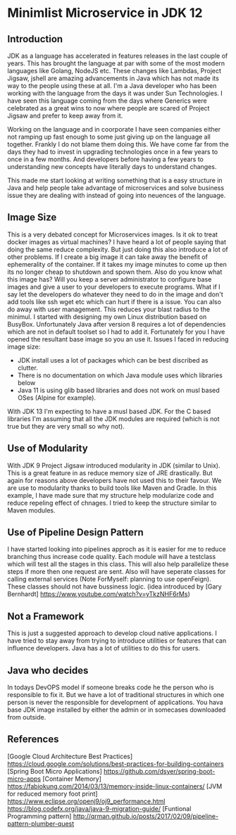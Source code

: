 # Minimlist Microservice in JDK 12

## Introduction
JDK as a language has accelerated in features releases in the last couple of years. This has brought the language at par with some of the most modern languages like Golang, NodeJS etc. These changes like Lambdas, Project Jigsaw, jshell are amazing advancements in Java which has not made its way to the people using these at all. I'm a Java developer who has been working with the language from the days it was under Sun Technologies. I have seen this language coming from the days where Generics were celebrated as a great wins to now where people are scared of Project Jigsaw and prefer to keep away from it.

Working on the language and in coorporate I have seen companies either not ramping up fast enough to some just giving up on the language all together. Frankly I do not blame them doing this. We have come far from the days they had to invest in upgrading technologies once in a few years to once in a few months. And developers before having a few years to understanding new concepts have literally days to understand changes.

This made me start looking at writing something that is a easy structure in Java and help people take advantage of microservices and solve business issue they are dealing with instead of going into neuences of the language.

## Image Size
This is a very debated concept for Microservices images. Is it ok to treat docker images as virtual machines? I have heard a lot of people saying that doing the same reduce complexity. But just doing this also introduce a lot of other problems. If I create a big image it can take away the benefit of ephemerality of the container. If it takes my image minutes to come up then its no longer cheap to shutdown and spown them. Also do you know what this image has? Will you keep a server administrator to configure base images and give a user to your developers to execute programs. What if I say let the developers do whatever they need to do in the image and don't add tools like ssh wget etc which can hurt if there is a issue. You can also do away with user management. This reduces your blast radius to the minimul. I started with designing my own Linux distribution based on BusyBox. Unfortunately Java after version 8 requires a lot of dependencies which are not in default toolset so I had to add it. Fortunately for you I have opened the resultant base image so you an use it.
Issues I faced in reducing image size:
* JDK install uses a lot of packages which can be best discribed as clutter.
* There is no documentation on which Java module uses which libraries below
* Java 11 is using glib based libraries and does not work on musl based OSes (Alpine for example).

With JDK 13 I'm expecting to have a musl based JDK. For the C based libraries I'm assuming that all the JDK modules are required (which is not true but they are very small so why not).

## Use of Modularity
With JDK 9 Project Jigsaw introduced modularity in JDK (similar to Unix). This is a great feature in as reduce memory size of JRE drastically. But again for reasons above developers have not used this to their favour. We are use to modularity thanks to build tools like Maven and Gradle. In this example, I have made sure that my structure help modularize code and reduce repeling effect of chnages. I tried to keep the structure similar to Maven modules.

## Use of Pipeline Design Pattern
I have started looking into pipelines approch as it is easier for me to reduce branching thus increase code quality. Each module will have a testclass which will test all the stages in this class. This will also help parallelize these steps if more then one request are sent.
Also will have seperate classes for calling external services (Note ForMyself: planning to use openFeign). These classes should not have bussiness logic.
(idea introduced by [Gary Bernhardt] https://www.youtube.com/watch?v=yTkzNHF6rMs)

## Not a Framework
This is just a suggested approach to develop cloud native applications. I have tried to stay away from trying to introduce utilities or features that can influence developers. Java has a lot of utilities to do this for users.

## Java who decides
In todays DevOPS model if someone breaks code he the person who is responsible to fix it. But we have a lot of traditional structures in which one person is never the responsible for development of applications. You hava base JDK image installed by either the admin or in somecases downloaded from outside.

## References
[Google Cloud Architecture Best Practices] https://cloud.google.com/solutions/best-practices-for-building-containers
[Spring Boot Micro Applications] https://github.com/dsyer/spring-boot-micro-apps
[Container Memory] https://fabiokung.com/2014/03/13/memory-inside-linux-containers/
[JVM for reduced memory foot print] https://www.eclipse.org/openj9/oj9_performance.html
https://blog.codefx.org/java/java-9-migration-guide/
[Funtional Programming pattern] http://qrman.github.io/posts/2017/02/09/pipeline-pattern-plumber-quest